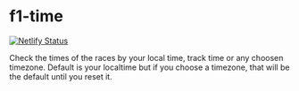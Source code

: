 # f1-time

[![Netlify Status](https://api.netlify.com/api/v1/badges/9d9e8da1-84cc-4430-a618-5841aca3bbc9/deploy-status)](https://app.netlify.com/sites/f1-times/deploys)

Check the times of the races by your local time, track time or any choosen timezone. Default is your localtime but if you choose a timezone, that will be the default until you reset it.

